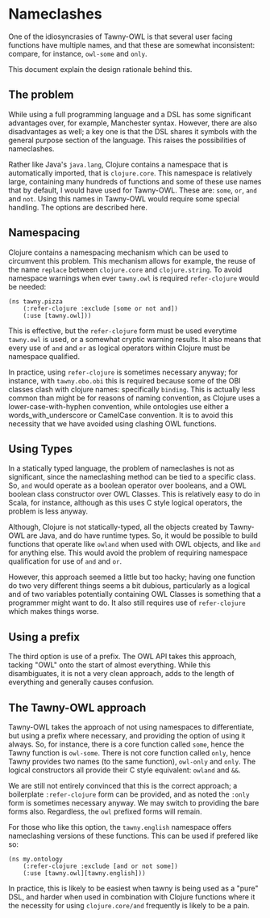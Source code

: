 Nameclashes
===========

One of the idiosyncrasies of Tawny-OWL is that several user facing functions
have multiple names, and that these are somewhat inconsistent: compare, for
instance, `owl-some` and `only`.

This document explain the design rationale behind this.

## The problem

While using a full programming language and a DSL has some significant
advantages over, for example, Manchester syntax. However, there are also
disadvantages as well; a key one is that the DSL shares it symbols with the
general purpose section of the language. This raises the possibilities of
nameclashes.

Rather like Java's `java.lang`, Clojure contains a namespace that is
automatically imported, that is `clojure.core`. This namespace is relatively
large, containing many hundreds of functions and some of these use names that
by default, I would have used for Tawny-OWL. These are: `some`, `or`, `and`
and `not`. Using this names in Tawny-OWL would require some special handling.
The options are described here.

## Namespacing

Clojure contains a namespacing mechanism which can be used to circumvent this
problem. This mechanism allows for example, the reuse of the name `replace`
between `clojure.core` and `clojure.string`. To avoid namespace warnings when
ever `tawny.owl` is required `refer-clojure` would be needed:

    (ns tawny.pizza
        (:refer-clojure :exclude [some or not and])
        (:use [tawny.owl]))

This is effective, but the `refer-clojure` form must be used everytime
`tawny.owl` is used, or a somewhat cryptic warning results. It also means that
every use of `and` and `or` as logical operators within Clojure must be
namespace qualified.

In practice, using `refer-clojure` is sometimes necessary anyway; for
instance, with `tawny.obo.obi` this is required because some of the OBI
classes clash with clojure names: specifically `binding`. This is actually
less common than might be for reasons of naming convention, as Clojure uses a
lower-case-with-hyphen convention, while ontologies use either a
words_with_underscore or CamelCase convention. It is to avoid this necessity
that we have avoided using clashing OWL functions.

## Using Types

In a statically typed language, the problem of nameclashes is not as
significant, since the nameclashing method can be tied to a specific class.
So, `and` would operate as a boolean operator over booleans, and a OWL boolean
class constructor over OWL Classes. This is relatively easy to do in Scala,
for instance, although as this uses C style logical operators, the problem is
less anyway.

Although, Clojure is not statically-typed, all the objects created by
Tawny-OWL are Java, and do have runtime types. So, it would be possible to
build functions that operate like `owland` when used with OWL objects, and
like `and` for anything else. This would avoid the problem of requiring
namespace qualification for use of `and` and `or`.

However, this approach seemed a little but too hacky; having one function do
two very different things seems a bit dubious, particularly as a logical and
of two variables potentially containing OWL Classes is something that a
programmer might want to do. It also still requires use of `refer-clojure`
which makes things worse.

## Using a prefix

The third option is use of a prefix. The OWL API takes this approach, tacking
"OWL" onto the start of almost everything. While this disambiguates, it is not
a very clean approach, adds to the length of everything and generally causes
confusion.

## The Tawny-OWL approach

Tawny-OWL takes the approach of not using namespaces to differentiate, but
using a prefix where necessary, and providing the option of using it always.
So, for instance, there is a core function called `some`, hence the Tawny
function is `owl-some`. There is not core function called `only`, hence Tawny
provides two names (to the same function), `owl-only` and `only`. The logical
constructors all provide their C style equivalent: `owland` and `&&`.

We are still not entirely convinced that this is the correct approach; a
boilerplate `:refer-clojure` form can be provided, and as noted the `:only`
form is sometimes necessary anyway. We may switch to providing the bare forms
also. Regardless, the `owl` prefixed forms will remain.

For those who like this option, the `tawny.english` namespace offers
nameclashing versions of these functions. This can be used if prefered like
so:

    (ns my.ontology
        (:refer-clojure :exclude [and or not some])
        (:use [tawny.owl][tawny.english]))

In practice, this is likely to be easiest when tawny is being used as a "pure"
DSL, and harder when used in combination with Clojure functions where it the
necessity for using `clojure.core/and` frequently is likely to be a pain.
